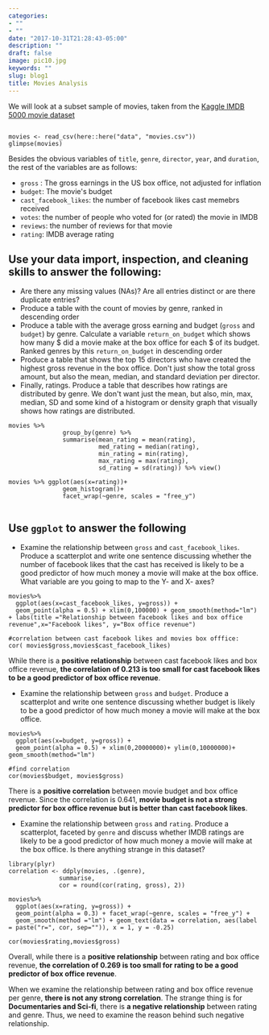 ```yaml
---
categories:
- ""
- ""
date: "2017-10-31T21:28:43-05:00"
description: ""
draft: false
image: pic10.jpg
keywords: ""
slug: blog1
title: Movies Analysis
---
```

We will look at a subset sample of movies, taken from the [Kaggle IMDB 5000 movie dataset](https://www.kaggle.com/carolzhangdc/imdb-5000-movie-dataset)

  
```{r,load_movies, warning=FALSE, message=FALSE, eval=FALSE}

movies <- read_csv(here::here("data", "movies.csv"))
glimpse(movies)

```

Besides the obvious variables of `title`, `genre`, `director`, `year`, and `duration`, the rest of the variables are as follows:

- `gross` : The gross earnings in the US box office, not adjusted for inflation
- `budget`: The movie's budget 
- `cast_facebook_likes`: the number of facebook likes cast memebrs received
- `votes`: the number of people who voted for (or rated) the movie in IMDB 
- `reviews`: the number of reviews for that movie
- `rating`: IMDB average rating 

## Use your data import, inspection, and cleaning skills to answer the following:

- Are there any missing values (NAs)? Are all entries distinct or are there duplicate entries?
- Produce a table with the count of movies by genre, ranked in descending order
- Produce a table with the average gross earning and budget (`gross` and `budget`) by genre. Calculate a variable `return_on_budget` which shows how many $ did a movie make at the box office for each $ of its budget. Ranked genres by this `return_on_budget` in descending order
- Produce a table that shows the top 15 directors who have created the highest gross revenue in the box office. Don't just show the total gross amount, but also the mean, median, and standard deviation per director.
- Finally, ratings. Produce a table that describes how ratings are distributed by genre. We don't want just the mean, but also, min, max, median, SD and some kind of a histogram or density graph that visually shows how ratings are distributed. 
```{r}
movies %>% 
               group_by(genre) %>% 
               summarise(mean_rating = mean(rating), 
                         med_rating = median(rating), 
                         min_rating = min(rating), 
                         max_rating = max(rating), 
                         sd_rating = sd(rating)) %>% view()

movies %>% ggplot(aes(x=rating))+
               geom_histogram()+
               facet_wrap(~genre, scales = "free_y")


```

## Use `ggplot` to answer the following

  - Examine the relationship between `gross` and `cast_facebook_likes`. Produce a scatterplot and write one sentence discussing whether the number of facebook likes that the cast has received is likely to be a good predictor of how much money a movie will make at the box office. What variable are you going to map to the Y- and X- axes?
  
  
```{r, gross_on_fblikes}
movies%>%
  ggplot(aes(x=cast_facebook_likes, y=gross)) +
  geom_point(alpha = 0.5) + xlim(0,100000) + geom_smooth(method="lm") + labs(title ="Relationship between facebook likes and box office revenue",x="Facebook likes", y="Box office revenue")
  
#correlation between cast facebook likes and movies box offfice:
cor( movies$gross,movies$cast_facebook_likes)

```
While there is a **positive relationship** between cast facebook likes and box office revenue, **the correlation of 0.213 is too small for cast facebook likes to be a good predictor of box office revenue**.

  - Examine the relationship between `gross` and `budget`. Produce a scatterplot and write one sentence discussing whether budget is likely to be a good predictor of how much money a movie will make at the box office.

```{r, gross_on_budget}
movies%>%
  ggplot(aes(x=budget, y=gross)) +
  geom_point(alpha = 0.5) + xlim(0,20000000)+ ylim(0,10000000)+ geom_smooth(method="lm")

#find correlation
cor(movies$budget, movies$gross)

```
There is a **positive correlation** between movie budget and box office revenue. Since the correlation is 0.641, **movie budget is not a strong predictor for box office revenue but is better than cast facebook likes**. 
  
  - Examine the relationship between `gross` and `rating`. Produce a scatterplot, faceted by `genre` and discuss whether IMDB ratings are likely to be a good predictor of how much money a movie will make at the box office. Is there anything strange in this dataset?

```{r, gross_on_rating}
library(plyr)
correlation <- ddply(movies, .(genre), 
              summarise, 
              cor = round(cor(rating, gross), 2))

movies%>%
  ggplot(aes(x=rating, y=gross)) +
  geom_point(alpha = 0.3) + facet_wrap(~genre, scales = "free_y") +
  geom_smooth(method ="lm") + geom_text(data = correlation, aes(label = paste("r=", cor, sep="")), x = 1, y = -0.25)

cor(movies$rating,movies$gross)
```
Overall, while there is a **positive relationship** between rating and box office revenue, **the correlation of 0.269 is too small for rating to be a good predictor of box office revenue**. 

When we examine the relationship between rating and box office revenue per genre, **there is not any strong correlation**. The strange thing is for **Documentaries and Sci-fi**, there is **a negative relationship** between rating and genre. Thus, we need to examine the reason behind such negative relationship.
